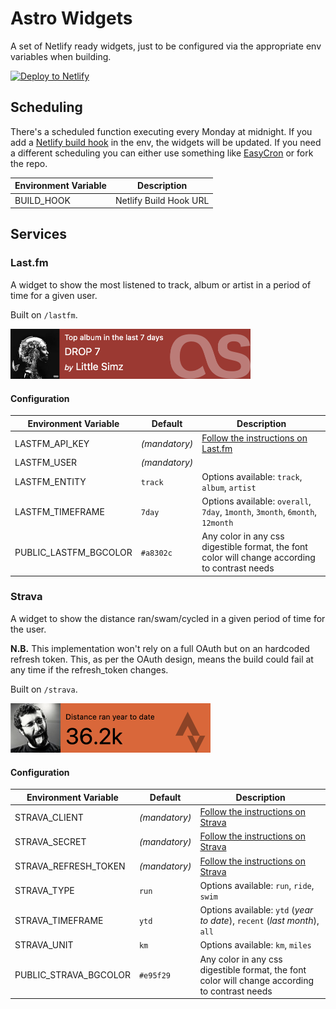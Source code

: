 # Astro Widgets

A set of Netlify ready widgets, just to be configured via the appropriate env variables when building.


[![Deploy to Netlify](https://www.netlify.com/img/deploy/button.svg)](https://app.netlify.com/start/deploy?repository=https://github.com/cedmax/astro-widgets)

## Scheduling

There's a scheduled function executing every Monday at midnight.
If you add a [Netlify build hook](https://docs.netlify.com/configure-builds/build-hooks/) in the env, the widgets will be updated.
If you need a different scheduling you can either use something like [EasyCron](https://www.easycron.com/) or fork the repo.

| Environment Variable  | Description | 
| --------------------- | ----------- | 
| BUILD_HOOK            | Netlify Build Hook URL | 


## Services

### Last.fm

A widget to show the most listened to track, album or artist in a period of time for a given user.

Built on `/lastfm`.

<img src="/lastfm-example.png" alt="last.fm widget example" width="384" />

#### Configuration

| Environment Variable  | Default         | Description |
| --------------------- | --------------- | ----------- |
| LASTFM_API_KEY        | _(mandatory)_   | [Follow the instructions on Last.fm](https://www.last.fm/api/account/create) |
| LASTFM_USER           | _(mandatory)_   | |
| LASTFM_ENTITY         | `track`         | Options available: `track`, `album`, `artist` |
| LASTFM_TIMEFRAME      | `7day`          | Options available: `overall`, `7day`, `1month`, `3month`, `6month`, `12month` |
| PUBLIC_LASTFM_BGCOLOR | `#a8302c`       | Any color in any css digestible format, the font color will change according to contrast needs |

### Strava

A widget to show the distance ran/swam/cycled in a given period of time for the user.

**N.B.**
This implementation won't rely on a full OAuth but on an hardcoded refresh token. 
This, as per the OAuth design, means the build could fail at any time if the refresh_token changes.

Built on `/strava`.

<img src="/strava-example.png" alt="last.fm widget example" width="320" />

#### Configuration

| Environment Variable  | Default               | Description |
| --------------------- | --------------------- | ----------- |
| STRAVA_CLIENT         | _(mandatory)_         | [Follow the instructions on Strava](https://developers.strava.com/docs/getting-started/#account) |
| STRAVA_SECRET         | _(mandatory)_         | [Follow the instructions on Strava](https://developers.strava.com/docs/getting-started/#account) |
| STRAVA_REFRESH_TOKEN  | _(mandatory)_         | [Follow the instructions on Strava](https://developers.strava.com/docs/getting-started/#account) |
| STRAVA_TYPE           | `run`                 | Options available: `run`, `ride`, `swim` |
| STRAVA_TIMEFRAME      | `ytd`                 | Options available: `ytd` (_year to date_), `recent` (_last month_), `all` |
| STRAVA_UNIT           | `km`                  | Options available: `km`, `miles` |
| PUBLIC_STRAVA_BGCOLOR | `#e95f29`             | Any color in any css digestible format, the font color will change according to contrast needs |

